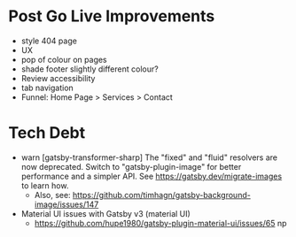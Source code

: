 # Post Go Live Improvements
- style 404 page
- UX
 - pop of colour on pages
 - shade footer slightly different colour?
 - Review accessibility
  - tab navigation
- Funnel: Home Page > Services > Contact
 # Tech Debt
 - warn [gatsby-transformer-sharp] The "fixed" and "fluid" resolvers are now deprecated. Switch
to "gatsby-plugin-image" for better performance and a simpler API. See
https://gatsby.dev/migrate-images to learn how.
   - Also, see: https://github.com/timhagn/gatsby-background-image/issues/147
- Material UI issues with Gatsby v3 (material UI)
   - https://github.com/hupe1980/gatsby-plugin-material-ui/issues/65
np